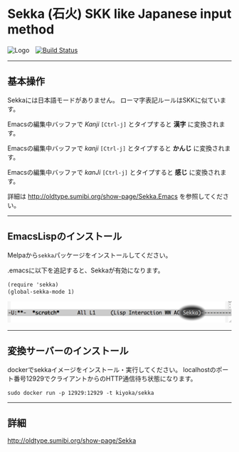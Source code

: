 # Sekka (石火) SKK like Japanese input method

 ![Logo]( https://www.dropbox.com/s/eabcg33iqx5h7nw/iStock_000016378483XTiny.jpg?dl=0 )　[![Build Status](https://travis-ci.org/kiyoka/sekka.svg?branch=master)](https://travis-ci.org/kiyoka/sekka)

----

## 基本操作

Sekkaには日本語モードがありません。
ローマ字表記ルールはSKKに似ています。

   Emacsの編集中バッファで _Kanji_ `[Ctrl-j]` とタイプすると **漢字** に変換されます。
   
   Emacsの編集中バッファで _kanji_ `[Ctrl-j]` とタイプすると **かんじ** に変換されます。
   
   Emacsの編集中バッファで _kanJi_ `[Ctrl-j]` とタイプすると **感じ** に変換されます。

詳細は <http://oldtype.sumibi.org/show-page/Sekka.Emacs> を参照してください。

----

## EmacsLispのインストール

Melpaから`sekka`パッケージをインストールしてください。

.emacsに以下を追記すると、Sekkaが有効になります。

    (require 'sekka)
    (global-sekka-mode 1)

![enabled]( ./doc/img/sekka.modeline.png )

----

## 変換サーバーのインストール

dockerでsekkaイメージをインストール・実行してください。
localhostのポート番号12929でクライアントからのHTTP通信待ち状態になります。

    sudo docker run -p 12929:12929 -t kiyoka/sekka

----

## 詳細
 <http://oldtype.sumibi.org/show-page/Sekka>

